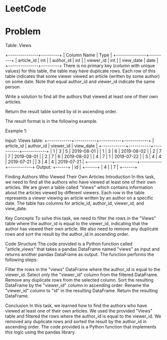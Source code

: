 # LeetCode

# Problem
Table: Views

+---------------+---------+
| Column Name   | Type    |
+---------------+---------+
| article_id    | int     |
| author_id     | int     |
| viewer_id     | int     |
| view_date     | date    |
+---------------+---------+
There is no primary key (column with unique values) for this table, the table may have duplicate rows.
Each row of this table indicates that some viewer viewed an article (written by some author) on some date. 
Note that equal author_id and viewer_id indicate the same person.
 

Write a solution to find all the authors that viewed at least one of their own articles.

Return the result table sorted by id in ascending order.

The result format is in the following example.

 

Example 1:

Input: 
Views table:
+------------+-----------+-----------+------------+
| article_id | author_id | viewer_id | view_date  |
+------------+-----------+-----------+------------+
| 1          | 3         | 5         | 2019-08-01 |
| 1          | 3         | 6         | 2019-08-02 |
| 2          | 7         | 7         | 2019-08-01 |
| 2          | 7         | 6         | 2019-08-02 |
| 4          | 7         | 1         | 2019-07-22 |
| 3          | 4         | 4         | 2019-07-21 |
| 3          | 4         | 4         | 2019-07-21 |
+------------+-----------+-----------+------------+
Output: 
+------+
| id   |
+------+
| 4    |
| 7    |
+------+


Finding Authors Who Viewed Their Own Articles
Introduction
In this task, we need to find all the authors who have viewed at least one of their own articles. We are given a table called "Views" which contains information about the articles viewed by different viewers. Each row in the table represents a viewer viewing an article written by an author on a specific date. The table has columns for article_id, author_id, viewer_id, and view_date.

Key Concepts
To solve this task, we need to filter the rows in the "Views" table where the author_id is equal to the viewer_id, indicating that the author has viewed their own article. We also need to remove any duplicate rows and sort the result by the author_id in ascending order.

Code Structure
The code provided is a Python function called "article_views" that takes a pandas DataFrame named "views" as input and returns another pandas DataFrame as output. The function performs the following steps:

Filter the rows in the "views" DataFrame where the author_id is equal to the viewer_id.
Select only the "viewer_id" column from the filtered DataFrame.
Remove any duplicate rows from the selected column.
Sort the resulting DataFrame by the "viewer_id" column in ascending order.
Rename the "viewer_id" column to "id" in the resulting DataFrame.
Return the resulting DataFrame.

Conclusion
In this task, we learned how to find the authors who have viewed at least one of their own articles. We used the provided "Views" table and filtered the rows where the author_id is equal to the viewer_id. We removed any duplicate rows and sorted the result by the author_id in ascending order. The code provided is a Python function that implements this logic using the pandas library.